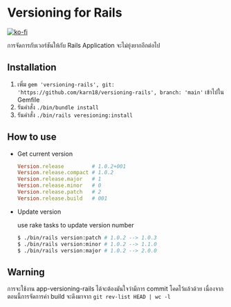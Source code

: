 # Versioning for Rails

[![ko-fi](https://ko-fi.com/img/githubbutton_sm.svg)](https://ko-fi.com/Z8Z12J9KQ)

การจัดการกับเวอร์ชันให้กับ Rails Application จะไม่ยุ่งยากอีกต่อไป

## Installation

1. เพิ่ม `gem 'versioning-rails', git: 'https://github.com/karn18/versioning-rails', branch: 'main'` เข้าไปใน Gemfile
2. รันคำสั่ง `./bin/bundle install`
3. รันคำสั่ง `./bin/rails veresioning:install`

## How to use

- Get current version

  ```ruby
  Version.release         # 1.0.2+001
  Version.release.compact # 1.0.2
  Version.release.major   # 1
  Version.release.minor   # 0
  Version.release.patch   # 2
  Version.release.build   # 001
  ```

- Update version

  use rake tasks to update version number

  ```bash
  $ ./bin/rails version:patch # 1.0.2 --> 1.0.3
  $ ./bin/rails version:minor # 1.0.2 --> 1.1.0
  $ ./bin/rails version:major # 1.0.2 --> 2.0.0
  ```

## Warning
การจะใช้งาน app-versioning-rails ได้จะต้องมันใจว่ามีการ commit โคดไว้แล้วด้วย เนื่องจากตอนนี้การจัดการค่า build จะดึงมาจาก `git rev-list HEAD | wc -l`
